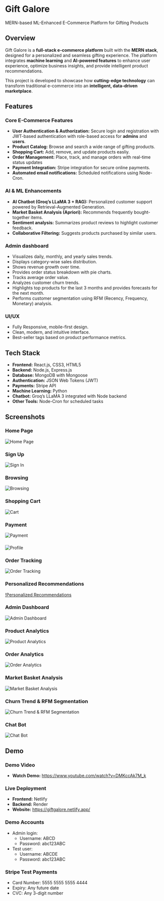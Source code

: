 # Gift Galore

MERN-based ML-Enhanced E-Commerce Platform for Gifting Products

## Overview

Gift Galore is a **full-stack e-commerce platform** built with the **MERN stack**, designed for a personalized and seamless gifting experience. The platform integrates **machine learning** and **AI-powered features** to enhance user experience, optimize business insights, and provide intelligent product recommendations.

This project is developed to showcase how **cutting-edge technology** can transform traditional e-commerce into an **intelligent, data-driven marketplace**.

## Features

### Core E-Commerce Features

- **User Authentication & Authorization:** Secure login and registration with JWT-based authentication with role-based access for **admins** and **users**.
- **Product Catalog:** Browse and search a wide range of gifting products.
- **Shopping Cart:** Add, remove, and update products easliy.
- **Order Management:** Place, track, and manage orders with real-time status updates
- **Payment Integration:** Stripe integration for secure online payments.
- **Automated email notifications:** Scheduled notifications using Node-Cron.

### AI & ML Enhancements

- **AI Chatbot (Groq’s LLaMA 3 + RAG):** Personalized customer support powered by Retrieval-Augmented Generation.
- **Market Basket Analysis (Apriori):** Recommends frequently bought-together items.
- **Sentiment analysis:** Summarizes product reviews to highlight customer feedback.
- **Collaborative Filtering:** Suggests products purchased by similar users.

### Admin dashboard

- Visualizes daily, monthly, and yearly sales trends.
- Displays category-wise sales distribution.
- Shows revenue growth over time.
- Provides order status breakdown with pie charts.
- Tracks average order value.
- Analyzes customer churn trends.
- Highlights top products for the last 3 months and provides forecasts for the next month.
- Performs customer segmentation using RFM (Recency, Frequency, Monetary) analysis.

### UI/UX

- Fully Responsive, mobile-first design.
- Clean, modern, and intuitive interface.
- Best-seller tags based on product performance metrics.

## Tech Stack

- **Frontend:** React.js, CSS3, HTML5
- **Backend:** Node.js, Express.js
- **Database:** MongoDB with Mongoose
- **Authentication:** JSON Web Tokens (JWT)
- **Payments:** Stripe API
- **Machine Learning:** Python
- **Chatbot:** Groq’s LLaMA 3 integrated with Node backend
- **Other Tools:** Node-Cron for scheduled tasks

## Screenshots

### Home Page

![Home Page](Screenshots/HomePage.png)

### Sign Up

![Sign In](Screenshots/SignUp.png)

### Browsing

![Browsing](Screenshots/Browsing.png)

### Shopping Cart

![Cart](Screenshots/Cart.png)

### Payment

![Payment](Screenshots/Payment.png)

###

![Profile](Screenshots/Profile.png)

### Order Tracking

![Order Tracking](Screenshots/OrderTracking.png)

### Personalized Recommendations

[!Personalized Recommendations](Screenshots/PersonalizedRecommendations.png)

### Admin Dashboard

![Admin Dashboard](Screenshots/AdminDashboard.png)

### Product Analytics

![Product Analytics](Screenshots/ProductAnalytics.png)

### Order Analytics

![Order Analytics](Screenshots/OrderAnalytics.png)

### Market Basket Analysis

![Market Basket Analysis](Screenshots/MBA.png)

### Churn Trend & RFM Segmentation

![Churn Trend & RFM Segmentation](Screenshots/Churn&RFM.png)

### Chat Bot

![Chat Bot](Screenshots/Chatbot.png)

## Demo

### Demo Video

- **Watch Demo:** https://www.youtube.com/watch?v=DMKccAk7M_k

### Live Deployment

- **Frontend:** Netlify
- **Backend:** Render
- **Website:** https://giftgalore.netlify.app/

### Demo Accounts

- Admin login:
  - Username: ABCD
  - Password: abc123ABC
- Test user:
  - Username: ABCDE
  - Password: abc123ABC

### Stripe Test Payments

- Card Number: 5555 5555 5555 4444
- Expiry: Any future date
- CVC: Any 3-digit number

